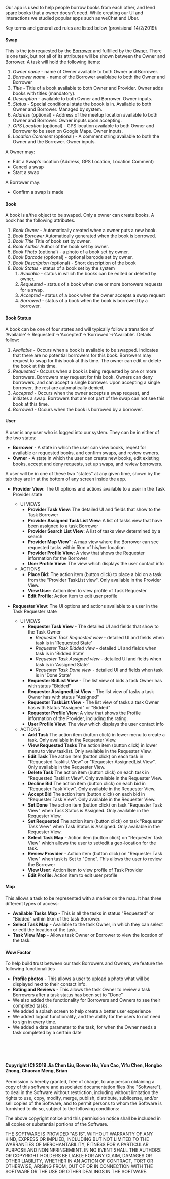 Our app is used to help people borrow books from each other, and lend spare books that a owner doesn't need. While creating our UI and interactions we studied popular apps such as weChat and Uber.

Key terms and generalized rules are listed below (provisional 14/2/2019):   

#### Swap 
This is the job requested by the [Borrower](#r1) and fulfilled by the [Owner](#p1). There is one task, but not all of its attributes will be shown between the Owner and Borrower. A task will hold the following items:
1. _Owner name_ - name of Owner available to both Owner and Borrower.
1. _Borrower name_ - name of the Borrower avaiblabe to both the Owner and Borrower
1. _Title_  - Title of a book available to both Owner and Provider. Owner adds books with titles (mandatory). 
1. _Description_ - available to both Owner and Borrower.  Owner inputs. 
1. _Status_ - Special conditional state the boook is in. Available to both Owner and Borrower. Managed by system. 
1. _Address_ (optional) - Address of the meetup location available to both Owner and Borrower.  Owner inputs upon accepting. 
1. _GPS Location_ (optional) - GPS location available to both Owner and Borrower to be seen on Google Maps.  Owner inputs. 
1. _Location Comment_ (optional) - A comment string available to both the Owner and the Borrower. Owner inputs.

A Owner may:
   * Edit a Swap's location (Address, GPS Location, Location Comment)
   * Cancel a swap
   * Start a swap

A Borrower may: 
   * Confirm a swap is made

#### Book
A book is a/the object to be swaped. Only a owner can create books. A book has the following attributes.
1. _Book Owner_ - Automatically created when a owner puts a new book.
1. _Book Borrower_ Automatically generated when the book is borrowed.
1. _Book Title_ Title of book set by owner.
1. _Book Author_ Author of the book set by owner.
1. _Book Photo_ (optional) - a photo of a book set by owner.
1. _Book Barcode_ (optional) - optional barcode set by owner. 
1. _Book Description_ (optional) - Short description of the book
1. _Book Status_ -  status of a book set by the system
    1. _Available_ - status in which the books can be edited or deleted by owner. 
    1. _Requested_ - status of a book when one or more borrowers requests for a swap.
    1. _Accepted_ - status of a book when the owner accepts a swap request
    1. _Borrowed_ - status of a book when the book is borrowed by a borrower. 

#### Book Status
A book can be one of four states and will typically follow a transition of 'Available'->'Requested'->'Accepted'->'Borrowed'->'Available'. Details follow:  
1. _Available_ - Occurs when a book is available to be swapped. Indicates that there are no potential borrowers for this book. Borrowers may request to swap for this book at this time. The owner can edit or delete the book at this time.
1. _Requested_ - Occurs when a book is being requested by one or more borrowers. Borrowers may request for this book. Owners can deny borrowers, and can accept a single borrower. Upon accepting a single borrower, the rest are automatically denied.
1. _Accepted_ - Occurs when the owner accepts a swap request, and initiates a swap. Borrowers that are not part of the swap can not see this book at this time.
1. _Borrowed_ - Occurs when the book is borrowed by a borrower. 


#### User
A user is any user who is logged into our system. They can be in either of the two states:  
* <a name="r1">**Borrower**</a> -  A state in which the user can view books, reqest for available or requested books, and confirm swaps, and review owners.
*  <a name="p1">**Owner**</a> -  A state in which the user can create new books, edit existing books, accept and deny requests, set up swaps, and review borrowers.

A user will be in one of these two "states" at any given time, shown by the tab they are in at the bottom of any screen inside the app. 


* **Provider View**: The UI options and actions available to a user in the Task Provider state  
    * UI VIEWS
       * **Provider Task View**: The detailed UI and fields that show to the Task Borrower  
       * **Provider Assigned Task List View**: A list of tasks view that have been assigned to a task Borrower
       * **Provider Search List View**: A list of tasks view determined by a search
       * **Provider Map View"**: A map view where the Borrower can see requested tasks within 5km of his/her location
       * **Provider Profile View**: A view that shows the Requester information for the Borrower
        * **User Profile View:** The view which displays the user contact info
    * ACTIONS
       * **Place Bid:** The action item (button click) to place a bid on a task from the "Provider TaskList view". Only available in the Provider View.
       * **View User:** Action item to view profile of Task Requester
       * **Edit Profile:** Action item to edit user profile






* **Requester View**: The UI options and actions available to a user in the Task Requester state  
    * UI VIEWS
        * **Requester Task View** - The detailed UI and fields that show to the Task Owner
            * _Requester Task Requested view_ - detailed UI and fields when task is in 'Requested State'
            * _Requester Task Bidded view_ - detailed UI and fields when task is in 'Bidded State' 
            * _Requester Task Assigned view_ - detailed UI and fields when task is in 'Assigned State'
            * _Requester Task Done view_ - detailed UI and fields when task is in 'Done State'
        * **Requester BidList View** -  The list view of bids a task Owner has with status "Bidded"
        * **Requester AssignedList View** -  The list view of tasks a task Owner has with status "Assigned"
        * **Requester TaskList View** -  The list view of tasks a task Owner has with Status "Assigned" or "Bidded"
        * **Requester Profile View**: A view that shows the Profile information of the Provider, including the rating. 
        * **User Profile View:** The view which displays the user contact info
    * ACTIONS
        * **Add Task** The action item (button click) in lower menu to create a task. Only available in the Requester View.
        * **View Requested Tasks** The action item (button click) in lower menu to view tasklist. Only available in the Requester View.  
        * **Edit Task** The action item (button click) on each task in "Requested Tasklist View" or "Requester AssignedList View". Only available in the Requester View.
        * **Delete Task** The action item (button click) on each task in "Requested Tasklist View". Only available in the Requester View.
        * **Decline Bid** The action item (button click) on each bid in "Requester Task View". Only available in the Requester View.
        * **Accept Bid** The action item (button click) on each bid in "Requester Task View". Only available in the Requester View.
        * **Set Done** The action item (button click) on task "Requester Task View" when Task Status is Assigned. Only available in the Requester View.
        * **Set Requested** The action item (button click) on task "Requester Task View" when Task Status is Assigned. Only available in the Requester View.
        * **Select Task Map** - Action item (button click) on "Requester Task View" which allows the user to set/edit a geo-location for the task. 
        * **Review Provider** - Action item (button click) on "Requester Task View" when task is Set to "Done". This allows the user to review the Borrower
       * **View User:** Action item to view profile of Task Provider
       * **Edit Profile:** Action item to edit user profile

#### Map  
This allows a task to be represented with a marker on the map. It has three different types of access:  
* **Available Tasks Map** - This is all the tasks in status "Requested" or "Bidded" within 5km of the task Borrower.    
* **Select Task Map** - Available to the task Owner, in which they can select or edit the location of the task.  
* **Task View Map** - Allows task Owner or Borrower to view the location of the task.      

#### Wow Factor
To help build trust between our task Borrowers and Owners, we feature the following functionalities
* **Profile photos** - This allows a user to upload a photo what will be displayed next to their contact info.  
* **Rating and Reviews** - This allows the task Owner to review a task Borrowers after a task status has been set to "Done"  <br />
* We also added the functionality for Borrowers and Owners to see their completed tasks. 
* We added a splash screen to help create a better user experience
* We added logout functionality, and the ability for the users to not need to sign in every time. 
* We added a date parameter to the task, for when the Owner needs a task completed by a certain date


<br /> <br /> <br /> 

#### Copyright (C) 2019 Jia Chen Liu, Bowen Hu, Yun Cao, Yifu Chen, Hongbo Zhong, Chaoran Meng, Brian 

Permission is hereby granted, free of charge, to any person obtaining a copy of this software and associated documentation files (the "Software"), to deal in the Software without restriction, including without limitation the rights to use, copy, modify, merge, publish, distribute, sublicense, and/or sell copies of the Software, and to permit persons to whom the Software is furnished to do so, subject to the following conditions:

The above copyright notice and this permission notice shall be included in all copies or substantial portions of the Software.

THE SOFTWARE IS PROVIDED "AS IS", WITHOUT WARRANTY OF ANY KIND, EXPRESS OR IMPLIED, INCLUDING BUT NOT LIMITED TO THE WARRANTIES OF MERCHANTABILITY, FITNESS FOR A PARTICULAR PURPOSE AND NONINFRINGEMENT. IN NO EVENT SHALL THE AUTHORS OR COPYRIGHT HOLDERS BE LIABLE FOR ANY CLAIM, DAMAGES OR OTHER LIABILITY, WHETHER IN AN ACTION OF CONTRACT, TORT OR OTHERWISE, ARISING FROM, OUT OF OR IN CONNECTION WITH THE SOFTWARE OR THE USE OR OTHER DEALINGS IN THE SOFTWARE.



